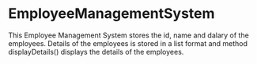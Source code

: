 # EmployeeManagementSystem
This Employee Management System stores the id, name and dalary of the employees. Details of the employees is stored in a list format and method displayDetails() displays the details of the employees. 
